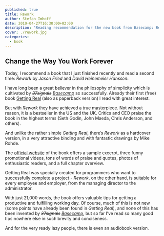 ```yaml
---
published: true
title: Rework
author: Stefan Imhoff
date: 2010-04-27T16:30:00+02:00
description: "Reading recommendation for the new book from Basecamp: Rework. A short, well-illustrated book on product development and how to run a company that has not been wrongly put on the bestseller list for a long time and has been praised to the highest standards."
cover: ./rework.jpg
categories:
  - book
---
```


## Change the Way You Work Forever

Today, I recommend a book that I just finished recently and read a second time: _Rework_ by _Jason Fried_ and _David Heinemeier Hansson_.

I have long been a great believer in the philosophy of simplicity which is cultivated by _<del>37signals</del> <ins>Basecamp</ins>_ so successfully. Already their first (free) book [Getting Real](https://basecamp.com/books/getting-real) (also as <AffiliateLink asin="0578012812">paperback version</AffiliateLink>) I read with great interest.

<Row variant="variable" minWidth="110px" marginBottom>
  <AmazonBook asin="0307463745" />
  <AmazonBook asin="0578012812" />
</Row>

But with _Rework_ they have achieved a true masterpiece. Not without reason, it is a bestseller in the US and the UK. Critics and CEO praise the book in the highest terms (Seth Godin, John Maeda, Chris Anderson, and others).

And unlike the rather simple _Getting Real_, there’s _Rework_ as a hardcover version, in a very attractive binding and with fantastic drawings by Mike Rohde.

The [official website](https://basecamp.com/books/rework) of the book offers a sample excerpt, three funny promotional videos, tons of words of praise and quotes, photos of enthusiastic readers, and a full chapter overview.

Getting Real was specially created for programmers who want to successfully complete a project - _Rework_, on the other hand, is suitable for every employee and employer, from the managing director to the administrator.

With just 21,000 words, the book offers valuable tips for getting a productive and fulfilling working day. Of course, much of this is not new (some points have already been found in _Getting Real_), and none of this has been invented by _<del>37signals</del> <ins>Basecamp</ins>_, but so far I’ve read so many good tips nowhere else in such brevity and conciseness.

And for the very ready lazy people, there is even an <AffiliateLink asin="0307704513">audiobook version</AffiliateLink>.
